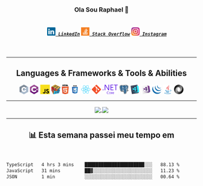 <h3 align="center">Ola Sou Raphael 👋</h3>
<h5 align="center">
  <code>
    <a href="https://www.linkedin.com/in/raphaelmartinsdev/" title="LinkedIn Profile"><img width="22" src="https://github.com/raphaom35/raphaom35/blob/main/images/linkedin.svg"> LinkedIn</a></code>
  <code><a href="https://stackoverflow.com/users/13270550/raphael-martins" title="Stack Overflow Profile"><img width="22" src="https://github.com/raphaom35/raphaom35/blob/main/images/stackoverflow.svg"> Stack Overflow</a></code>
  <code><a href="https://www.instagram.com/raphael_martins._/" title="Instagram Profile"><img width="22" src="https://github.com/raphaom35/raphaom35/blob/main/images/instagram.svg"> Instagram</a></code>
</h5>
<br>

<hr>

<h2 align="center">Languages & Frameworks & Tools & Abilities</h2>

<p align="center">
  <code><img title="C" height="25" src="https://github.com/raphaom35/raphaom35/blob/main/images/c.svg"></code>
  <code><img title="C#" height="25" src="https://github.com/raphaom35/raphaom35/blob/main/images/cSharp.svg"></code>
  <code><img title="Javascript" height="25" src="https://github.com/raphaom35/raphaom35/blob/main/images/javascript.svg"></code>
  <code><img title="Problem Solving" height="25" src="https://github.com/raphaom35/raphaom35/blob/main/images/problemSolving.png"></code>
  <code><img title="HTML5" height="25" src="https://github.com/raphaom35/raphaom35/blob/main/images/html5.svg"></code>
  <code><img title="CSS" height="25" src="https://github.com/raphaom35/raphaom35/blob/main/images/css.svg"></code>
  <code><img title="React" height="25" src="https://github.com/raphaom35/raphaom35/blob/main/images/react-original.svg"></code>
  <code><img title="Git" height="25" src="https://github.com/raphaom35/raphaom35/blob/main/images/git-original.svg"></code>
  <code><img title=".NetCore" height="25" src="https://github.com/raphaom35/raphaom35/blob/main/images/dotnetcore.svg"></code>
  <code><img title="PostgreSQL" height="25" src="https://github.com/raphaom35/raphaom35/blob/main/images/postgresql.svg"></code>
  <code><img title="Visual Studio Code" height="25" src="https://github.com/raphaom35/raphaom35/blob/main/images/vscode.png"></code>
  <code><img title="Microsoft Visual Studio" height="25" src="https://github.com/raphaom35/raphaom35/blob/main/images/visualstudio.png"></code>
  <code><img title="JQuery" height="25" src="https://github.com/raphaom35/raphaom35/blob/main/images/jquery-original.svg"></code>
  <code><img title="Java" height="25" src="https://github.com/raphaom35/raphaom35/blob/main/images/java-original.svg"></code>
  <code><img title="JSON" height="25" src="https://github.com/raphaom35/raphaom35/blob/main/images/json.svg"></code>
</p>

<hr>

<p align=center>
  <a href="https://github.com/anuraghazra/github-readme-stats" title="Go to Source">
    <img height=175 align="center" src="https://github-readme-stats.vercel.app/api?username=raphaom35&show_icons=true&theme=gotham">
  </a>
  <a href="https://github.com/raphaom35/github-readme-stats">
  <img height=175 align="center" src="https://github-readme-stats.vercel.app/api/top-langs/?username=raphaom35&hide=c%23,powershell,java&title_color=2aa889&text_color=99d1ce&icon_color=2bbc8a&bg_color=0c1014&langs_count=8&layout=compact" />
  </a>
</p>
<hr>

<h2 align="center">📊 Esta semana passei meu tempo em</h2>
<br>


<!--START_SECTION:waka-->
```text
TypeScript   4 hrs 3 mins    ██████████████████████░░░   88.13 % 
JavaScript   31 mins         ██▓░░░░░░░░░░░░░░░░░░░░░░   11.23 % 
JSON         1 min           ░░░░░░░░░░░░░░░░░░░░░░░░░   00.64 % 
```
<!--END_SECTION:waka-->


